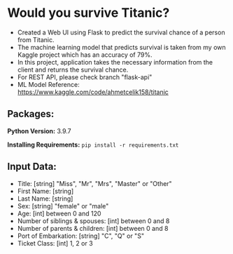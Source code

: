 # Would you survive Titanic?

* Created a Web UI using Flask to predict the survival chance of a person from Titanic.
* The machine learning model that predicts survival is taken from my own Kaggle project which has an accuracy of 79%.
* In this project, application takes the necessary information from the client and returns the survival chance.
* For REST API, please check branch "flask-api"
* ML Model Reference: https://www.kaggle.com/code/ahmetcelik158/titanic

## Packages:

**Python Version:** 3.9.7

**Installing Requirements:** ```pip install -r requirements.txt```

## Input Data:
* Title: [string] "Miss", "Mr", "Mrs", "Master" or "Other"
* First Name: [string]
* Last Name: [string]
* Sex: [string] "female" or "male"
* Age: [int] between 0 and 120
* Number of siblings & spouses: [int] between 0 and 8
* Number of parents & children: [int] between 0 and 8
* Port of Embarkation: [string] "C", "Q" or "S"
* Ticket Class: [int] 1, 2 or 3

